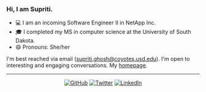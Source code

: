 ### Hi, I am Supriti.

- 💻 I am an incoming Software Engineer II in NetApp Inc.
- 🎓 I completed my MS in computer science at the University of South Dakota.
- 😄 Pronouns: She/her

I'm best reached via email (supriti.ghosh@coyotes.usd.edu). I'm open to interesting and engaging conversations. My [homepage](https://supritighosh.github.io/).

---
<p align="center">
	<a href="https://github.com/supritighosh"><img src="https://img.shields.io/badge/GitHub--_.svg?style=social&logo=GitHub" alt="GitHub"></a>
                            <a href="https://twitter.com/supritiiiii"><img src="https://img.shields.io/badge/Twitter--_.svg?style=social&logo=Twitter" alt="Twitter"></a>
                            <a href="https://www.linkedin.com/in/supritighosh/"><img src="https://img.shields.io/badge/LinkedIn--_.svg?style=social&logo=linkedin" alt="LinkedIn"></a>
</p>
